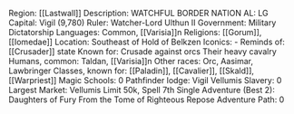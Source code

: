 Region: [[Lastwall]]
Description: WATCHFUL 
BORDER NATION
AL: LG
Capital: Vigil 
(9,780)
Ruler: Watcher-Lord Ulthun II
Government: Military Dictatorship
Languages: Common, [[Varisia]]n
Religions: [[Gorum]], [[Iomedae]]
Location: Southeast of Hold of 
Belkzen
Iconics: -
Reminds of: [[Crusader]] state
Known for: Crusade against orcs
Their heavy cavalry
Humans, common: Taldan, [[Varisia]]n
Other races: Orc, Aasimar, Lawbringer
Classes, known for: [[Paladin]], [[Cavalier]], [[Skald]], [[Warpriest]]
Magic Schools: 0
Pathfinder lodge: Vigil
Vellumis
Slavery: 0
Largest Market: Vellumis
Limit 50k, Spell 7th
Single Adventure (Best 2): Daughters of Fury
From the Tome of Righteous Repose
Adventure Path: 0
